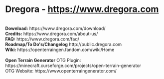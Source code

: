 # Dregora - https://www.dregora.com<br>
<br>
<strong>Download:</strong> https://www.dregora.com/download/ <br>
<strong>Credits:</strong> https://www.dregora.com/about-us/ <br>
<strong>FAQ:</strong>  https://www.dregora.com/faq/ <br>
<strong>Roadmap/To Do's/Changelog</strong> http://public.dregora.com <br>
<strong>Wiki:</strong> https://openterraingen.fandom.com/wiki/Home <br>
<br>
<strong>Open Terrain Generator</strong>
OTG Plugin: https://minecraft.curseforge.com/projects/open-terrain-generator <br>
OTG Website: https://www.openterraingenerator.com/ <br>
